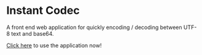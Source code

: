 # Instant Codec

A front end web application for quickly encoding / decoding between UTF-8 text
and base64.

[Click here][1] to use the application now!

[1]: https://jlapolla.github.io/instant-codec/

